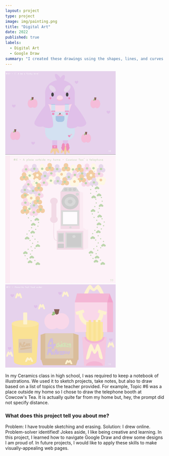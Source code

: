 ```yaml
---
layout: project
type: project
image: img/painting.png
title: "Digital Art"
date: 2022
published: true
labels:
  - Digital Art
  - Google Draw
summary: "I created these drawings using the shapes, lines, and curves features provided by Google Draw."
---
```


<div class="text-center p-4">
  <img width="350px" src="../img/bird-drawing.png" class="img-thumbnail" alt="A drawing of a cute bird" >
    <img width="350px" src="../img/cowcows-drawing.png" class="img-thumbnail" alt="A drawing o the phone booth at Cowcow's Tea" >
  <img width="350px" src="../img/mcd-drawing.png" class="img-thumbnail" alt="A drawing of my favorite fast food order" >
</div>

In my Ceramics class in high school, I was required to keep a notebook of illustrations. We used it to sketch projects, take notes, but also to draw based on a list of topics the teacher provided. For example, Topic #6 was a place outside my home so I chose to draw the telephone booth at Cowcow's Tea. It is actually quite far from my home but, hey, the prompt did not specify distance.

### What does this project tell you about me?

Problem: I have trouble sketching and erasing. Solution: I drew online. Problem-solver identified! Jokes aside, I like being creative and learning. In this project, I learned how to navigate Google Draw and drew some designs I am proud of. In future projects, I would like to apply these skills to make visually-appealing web pages. 

